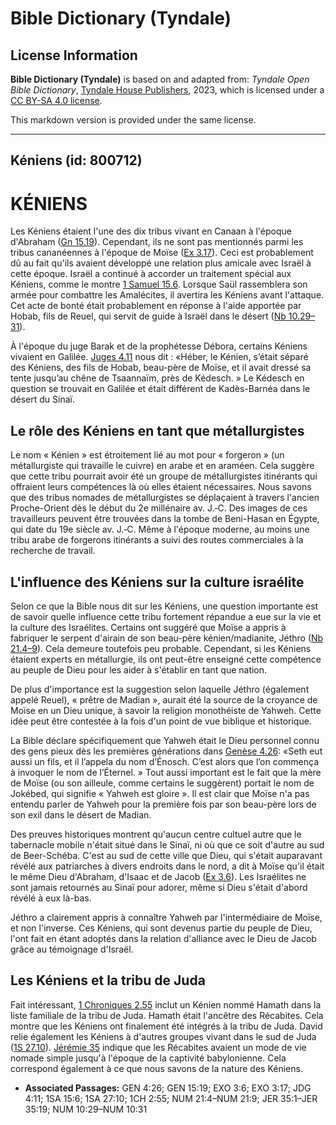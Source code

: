 # Bible Dictionary (Tyndale)

## License Information

**Bible Dictionary (Tyndale)** is based on and adapted from: _Tyndale Open Bible Dictionary_, [Tyndale House Publishers](https://tyndaleopenresources.com/), 2023, which is licensed under a [CC BY-SA 4.0 license](https://creativecommons.org/licenses/by-sa/4.0/legalcode.en).

This markdown version is provided under the same license.



--------------------------------

## Kéniens (id: 800712)

KÉNIENS
=======

Les Kéniens étaient l'une des dix tribus vivant en Canaan à l'époque d'Abraham ([Gn 15\.19](https://ref.ly/Gen15:19)). Cependant, ils ne sont pas mentionnés parmi les tribus cananéennes à l'époque de Moïse ([Ex 3\.17](https://ref.ly/Exod3:17)). Ceci est probablement dû au fait qu'ils avaient développé une relation plus amicale avec Israël à cette époque. Israël a continué à accorder un traitement spécial aux Kéniens, comme le montre [1 Samuel 15\.6](https://ref.ly/1Sam15:6). Lorsque Saül rassemblera son armée pour combattre les Amalécites, il avertira les Kéniens avant l'attaque. Cet acte de bonté était probablement en réponse à l'aide apportée par Hobab, fils de Reuel, qui servit de guide à Israël dans le désert ([Nb 10\.29–31](https://ref.ly/Num10:29-Num10:31)).

À l'époque du juge Barak et de la prophétesse Débora, certains Kéniens vivaient en Galilée. [Juges 4\.11](https://ref.ly/Judg4:11) nous dit : «Héber, le Kénien, s’était séparé des Kéniens, des fils de Hobab, beau\-père de Moïse, et il avait dressé sa tente jusqu’au chêne de Tsaannaïm, près de Kédesch. » Le Kédesch en question se trouvait en Galilée et était différent de Kadès\-Barnéa dans le désert du Sinaï.

Le rôle des Kéniens en tant que métallurgistes
----------------------------------------------

Le nom « Kénien » est étroitement lié au mot pour « forgeron » (un métallurgiste qui travaille le cuivre) en arabe et en araméen. Cela suggère que cette tribu pourrait avoir été un groupe de métallurgistes itinérants qui offraient leurs compétences là où elles étaient nécessaires. Nous savons que des tribus nomades de métallurgistes se déplaçaient à travers l'ancien Proche\-Orient dès le début du 2e millénaire av. J.‑C. Des images de ces travailleurs peuvent être trouvées dans la tombe de Beni\-Hasan en Égypte, qui date du 19e siècle av. J.‑C. Même à l'époque moderne, au moins une tribu arabe de forgerons itinérants a suivi des routes commerciales à la recherche de travail.

L'influence des Kéniens sur la culture israélite
------------------------------------------------

Selon ce que la Bible nous dit sur les Kéniens, une question importante est de savoir quelle influence cette tribu fortement répandue a eue sur la vie et la culture des Israélites. Certains ont suggéré que Moïse a appris à fabriquer le serpent d'airain de son beau\-père kénien/madianite, Jéthro ([Nb 21\.4–9](https://ref.ly/Num21:4-Num21:9)). Cela demeure toutefois peu probable. Cependant, si les Kéniens étaient experts en métallurgie, ils ont peut\-être enseigné cette compétence au peuple de Dieu pour les aider à s'établir en tant que nation.

De plus d'importance est la suggestion selon laquelle Jéthro (également appelé Reuel), « prêtre de Madian », aurait été la source de la croyance de Moïse en un Dieu unique, à savoir la religion monothéiste de Yahweh. Cette idée peut être contestée à la fois d'un point de vue biblique et historique.

La Bible déclare spécifiquement que Yahweh était le Dieu personnel connu des gens pieux dès les premières générations dans [Genèse 4\.26](https://ref.ly/Gen4:26): «Seth eut aussi un fils, et il l’appela du nom d’Énosch. C’est alors que l’on commença à invoquer le nom de l’Éternel. » Tout aussi important est le fait que la mère de Moïse (ou son ailleule, comme certains le suggèrent) portait le nom de Jokébed, qui signifie « Yahweh est gloire ». Il est clair que Moïse n'a pas entendu parler de Yahweh pour la première fois par son beau\-père lors de son exil dans le désert de Madian.

Des preuves historiques montrent qu'aucun centre cultuel autre que le tabernacle mobile n'était situé dans le Sinaï, ni où que ce soit d'autre au sud de Beer\-Schéba. C'est au sud de cette ville que Dieu, qui s'était auparavant révélé aux patriarches à divers endroits dans le nord, a dit à Moïse qu'il était le même Dieu d'Abraham, d'Isaac et de Jacob ([Ex 3\.6](https://ref.ly/Exod3:6)). Les Israélites ne sont jamais retournés au Sinaï pour adorer, même si Dieu s'était d'abord révélé à eux là\-bas.

Jéthro a clairement appris à connaître Yahweh par l'intermédiaire de Moïse, et non l'inverse. Ces Kéniens, qui sont devenus partie du peuple de Dieu, l'ont fait en étant adoptés dans la relation d'alliance avec le Dieu de Jacob grâce au témoignage d'Israël.

Les Kéniens et la tribu de Juda
-------------------------------

Fait intéressant, [1 Chroniques 2\.55](https://ref.ly/1Chr2:55) inclut un Kénien nommé Hamath dans la liste familiale de la tribu de Juda. Hamath était l'ancêtre des Récabites. Cela montre que les Kéniens ont finalement été intégrés à la tribu de Juda. David relie également les Kéniens à d'autres groupes vivant dans le sud de Juda ([1S 27\.10](https://ref.ly/1Sam27:10)). [Jérémie 35](https://ref.ly/Jer35:1-Jer35:19) indique que les Récabites avaient un mode de vie nomade simple jusqu'à l'époque de la captivité babylonienne. Cela correspond également à ce que nous savons de la nature des Kéniens.

* **Associated Passages:** GEN 4:26; GEN 15:19; EXO 3:6; EXO 3:17; JDG 4:11; 1SA 15:6; 1SA 27:10; 1CH 2:55; NUM 21:4–NUM 21:9; JER 35:1–JER 35:19; NUM 10:29–NUM 10:31

